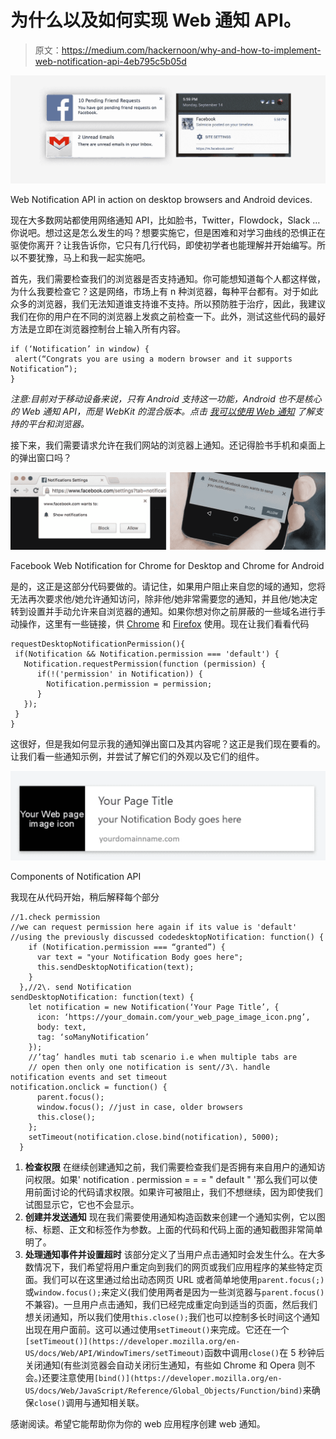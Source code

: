 # 为什么以及如何实现 Web 通知 API。

> 原文：<https://medium.com/hackernoon/why-and-how-to-implement-web-notification-api-4eb795c5b05d>

![](img/b2c3e98f6b6e627c7281269ab8bb1de7.png)

Web Notification API in action on desktop browsers and Android devices.

现在大多数网站都使用网络通知 API，比如脸书，Twitter，Flowdock，Slack …你说吧。想过这是怎么发生的吗？想要实施它，但是困难和对学习曲线的恐惧正在驱使你离开？让我告诉你，它只有几行代码，即使初学者也能理解并开始编写。所以不要犹豫，马上和我一起实施吧。

首先，我们需要检查我们的浏览器是否支持通知。你可能想知道每个人都这样做，为什么我要检查它？这是网络，市场上有 n 种浏览器，每种平台都有。对于如此众多的浏览器，我们无法知道谁支持谁不支持。所以预防胜于治疗，因此，我建议我们在你的用户在不同的浏览器上发疯之前检查一下。此外，测试这些代码的最好方法是立即在浏览器控制台上输入所有内容。

```
if (‘Notification’ in window) {
 alert(“Congrats you are using a modern browser and it supports Notification”);
}
```

*注意:目前对于移动设备来说，只有 Android 支持这一功能，Android 也不是核心的 Web 通知 API，而是 WebKit 的混合版本。点击* [*我可以使用 Web 通知*](http://caniuse.com/#search=Web%20Notifications) *了解支持的平台和浏览器。*

接下来，我们需要请求允许在我们网站的浏览器上通知。还记得脸书手机和桌面上的弹出窗口吗？

![](img/77fe85fa6e4e4b5de7856b5d57c2cd22.png)

Facebook Web Notification for Chrome for Desktop and Chrome for Android

是的，这正是这部分代码要做的。请记住，如果用户阻止来自您的域的通知，您将无法再次要求他/她允许通知访问，除非他/她非常需要您的通知，并且他/她决定转到设置并手动允许来自浏览器的通知。如果你想对你之前屏蔽的一些域名进行手动操作，这里有一些链接，供 [Chrome](https://support.google.com/chrome/answer/3220216?co=GENIE.Platform=Desktop&hl=en) 和 [Firefox](https://support.mozilla.org/en-US/kb/push-notifications-firefox) 使用。现在让我们看看代码

```
requestDesktopNotificationPermission(){
 if(Notification && Notification.permission === 'default') {
   Notification.requestPermission(function (permission) {
      if(!('permission' in Notification)) {
        Notification.permission = permission;
      }
   });
 }
}
```

这很好，但是我如何显示我的通知弹出窗口及其内容呢？这正是我们现在要看的。让我们看一些通知示例，并尝试了解它们的外观以及它们的组件。

![](img/24628431815800a96c040c21688c5881.png)

Components of Notification API

我现在从代码开始，稍后解释每个部分

```
//1.check permission 
//we can request permission here again if its value is 'default' //using the previously discussed codedesktopNotification: function() {
    if (Notification.permission === “granted”) {
      var text = "your Notification Body goes here";
      this.sendDesktopNotification(text);
    }
  },//2\. send Notification
sendDesktopNotification: function(text) {
    let notification = new Notification(‘Your Page Title’, {
      icon: ‘https://your_domain.com/your_web_page_image_icon.png’,
      body: text,
      tag: ‘soManyNotification’
    });
    //’tag’ handles muti tab scenario i.e when multiple tabs are 
    // open then only one notification is sent//3\. handle notification events and set timeout 
notification.onclick = function() {
      parent.focus();
      window.focus(); //just in case, older browsers
      this.close();
    };
    setTimeout(notification.close.bind(notification), 5000);
  }
```

1.  **检查权限**
    在继续创建通知之前，我们需要检查我们是否拥有来自用户的通知访问权限。如果' notification . permission = = = " default " '那么我们可以使用前面讨论的代码请求权限。如果许可被阻止，我们不想继续，因为即使我们试图显示它，它也不会显示。
2.  **创建并发送通知** 现在我们需要使用通知构造函数来创建一个通知实例，它以图标、标题、正文和标签作为参数。上面的代码和代码上面的通知截图非常简单明了。
3.  **处理通知事件并设置超时** 该部分定义了当用户点击通知时会发生什么。在大多数情况下，我们希望将用户重定向到我们的网页或我们应用程序的某些特定页面。我们可以在这里通过给出动态网页 URL 或者简单地使用`parent.focus(;)`或`window.focus();`来定义(我们使用两者是因为一些浏览器与`parent.focus()`不兼容)。一旦用户点击通知，我们已经完成重定向到适当的页面，然后我们想关闭通知，所以我们使用`this.close();`我们也可以控制多长时间这个通知出现在用户面前。这可以通过使用`setTimeout()`来完成。它还在一个`[setTimeout()](https://developer.mozilla.org/en-US/docs/Web/API/WindowTimers/setTimeout)`函数中调用`close()`在 5 秒钟后关闭通知(有些浏览器会自动关闭衍生通知，有些如 Chrome 和 Opera 则不会。)还要注意使用`[bind()](https://developer.mozilla.org/en-US/docs/Web/JavaScript/Reference/Global_Objects/Function/bind)`来确保`close()`调用与通知相关联。

感谢阅读。希望它能帮助你为你的 web 应用程序创建 web 通知。